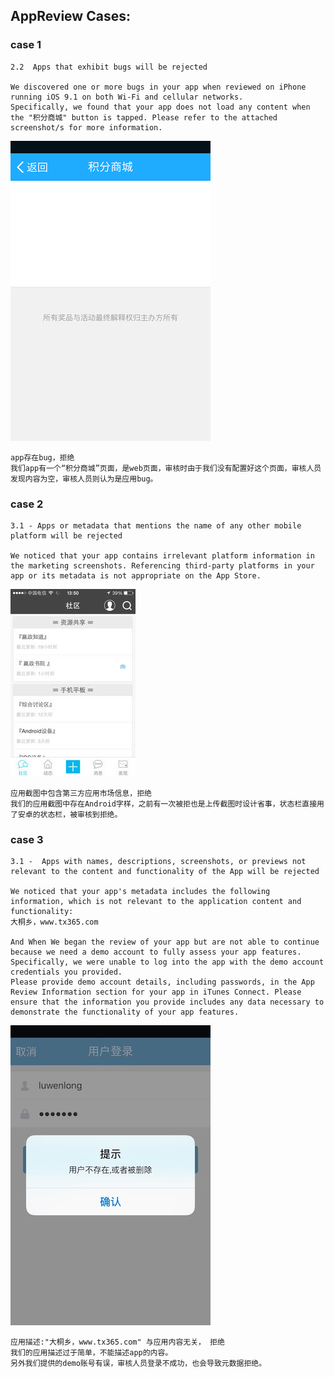 
## AppReview Cases:

### case 1
```
2.2  Apps that exhibit bugs will be rejected

We discovered one or more bugs in your app when reviewed on iPhone running iOS 9.1 on both Wi-Fi and cellular networks.
Specifically, we found that your app does not load any content when the "积分商城" button is tapped. Please refer to the attached screenshot/s for more information.
```
![case1_1][case1_1]

```
app存在bug，拒绝
我们app有一个“积分商城”页面，是web页面，审核时由于我们没有配置好这个页面，审核人员发现内容为空，审核人员则认为是应用bug。
```

### case 2
```
3.1 - Apps or metadata that mentions the name of any other mobile platform will be rejected

We noticed that your app contains irrelevant platform information in the marketing screenshots. Referencing third-party platforms in your app or its metadata is not appropriate on the App Store.
```
![case2_1][case2_1]

```
应用截图中包含第三方应用市场信息，拒绝
我们的应用截图中存在Android字样，之前有一次被拒也是上传截图时设计省事，状态栏直接用了安卓的状态栏，被审核到拒绝。
```

### case 3
```
3.1 -  Apps with names, descriptions, screenshots, or previews not relevant to the content and functionality of the App will be rejected

We noticed that your app's metadata includes the following information, which is not relevant to the application content and functionality:
大桐乡，www.tx365.com

And When We began the review of your app but are not able to continue because we need a demo account to fully assess your app features.
Specifically, we were unable to log into the app with the demo account credentials you provided. 
Please provide demo account details, including passwords, in the App Review Information section for your app in iTunes Connect. Please ensure that the information you provide includes any data necessary to demonstrate the functionality of your app features.
```
![case3_1][case3_1]

```
应用描述:"大桐乡，www.tx365.com" 与应用内容无关， 拒绝
我们的应用描述过于简单，不能描述app的内容。
另外我们提供的demo账号有误，审核人员登录不成功，也会导致元数据拒绝。
```







[case1_1]: https://github.com/github-xiaogang/AppReview/blob/master/resource/case1/1.png
[case2_1]: https://github.com/github-xiaogang/AppReview/blob/master/resource/case2/1.png
[case3_1]: https://github.com/github-xiaogang/AppReview/blob/master/resource/case3/1.png



